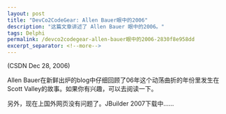 ```yaml
---
layout: post
title: "DevCo2CodeGear: Allen Bauer眼中的2006"
description: "这篇文章讲述了 Allen Bauer 眼中的2006。"
tags: Delphi
permalink: /devco2codegear-allen-bauer眼中的2006-2830f8e958dd
excerpt_separator: <!--more-->
---
```

(CSDN Dec 28, 2006)

Allen Bauer在新鲜出炉的blog中仔细回顾了06年这个动荡曲折的年份里发生在Scott Valley的故事。如果你有兴趣，可以去阅读一下。

另外，现在上国外网页没有问题了。JBuilder 2007下载中……
<!--more-->